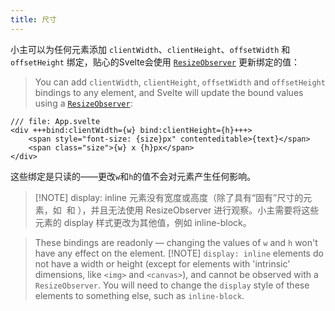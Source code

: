 ```yaml
---
title: 尺寸
---
```


小主可以为任何元素添加 `clientWidth`、`clientHeight`、`offsetWidth` 和 `offsetHeight` 绑定，贴心的Svelte会使用 [`ResizeObserver`](https://developer.mozilla.org/zh-CN/docs/Web/API/ResizeObserver) 更新绑定的值：
> You can add `clientWidth`, `clientHeight`, `offsetWidth` and `offsetHeight` bindings to any element, and Svelte will update the bound values using a [`ResizeObserver`](https://developer.mozilla.org/en-US/docs/Web/API/ResizeObserver):

```svelte
/// file: App.svelte
<div +++bind:clientWidth={w} bind:clientHeight={h}+++>
	<span style="font-size: {size}px" contenteditable>{text}</span>
	<span class="size">{w} x {h}px</span>
</div>
```
这些绑定是只读的——更改`w`和`h`的值不会对元素产生任何影响。
> [!NOTE] display: inline 元素没有宽度或高度（除了具有“固有”尺寸的元素，如 <img> 和 <canvas>），并且无法使用 ResizeObserver 进行观察。小主需要将这些元素的 display 样式更改为其他值，例如 inline-block。

> These bindings are readonly — changing the values of `w` and `h` won't have any effect on the element.
> [!NOTE] `display: inline` elements do not have a width or height (except for elements with 'intrinsic' dimensions, like `<img>` and `<canvas>`), and cannot be observed with a `ResizeObserver`. You will need to change the `display` style of these elements to something else, such as `inline-block`.
